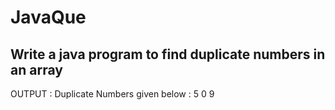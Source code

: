# JavaQue
## Write a java program to find duplicate numbers in an array

OUTPUT : 
Duplicate Numbers given below : 
5
0
9

